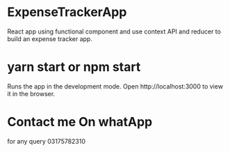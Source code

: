# ExpenseTrackerApp
React app using functional component and use context API and reducer to build an expense tracker app.
# yarn start or npm start
Runs the app in the development mode.
Open http://localhost:3000 to view it in the browser.

# Contact me On whatApp
for any query
03175782310



